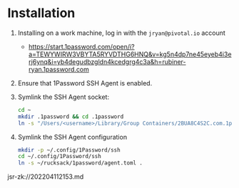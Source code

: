 # Installation

1. Installing on a work machine, log in with the `jryan@pivotal.io` account
   - https://start.1password.com/open/i?a=TEWYWIRW3VBYTA5RYVDTHG6HNQ&v=kg5n4dp7ne45eyeb4i3erj6ynq&i=yb4degudbzgldn4kcedgrg4c3a&h=rubiner-ryan.1password.com  
2. Ensure that 1Password SSH Agent is enabled.
3. Symlink the SSH Agent socket:

    ```bash
    cd ~
    mkdir .1password && cd .1password
    ln -s "/Users/<username>/Library/Group Containers/2BUA8C4S2C.com.1password/t/agent.sock" .
    ```
4. Symlink the SSH Agent configuration

    ```bash
    mkdir -p ~/.config/1Password/ssh
    cd ~/.config/1Password/ssh 
    ln -s ~/rucksack/1password/agent.toml .
    ```

jsr-zk://202204112153.md
